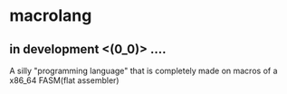 # macrolang
## in development <(0_0)> ....
A silly "programming language" that is completely made on macros of a x86_64 FASM(flat assembler)